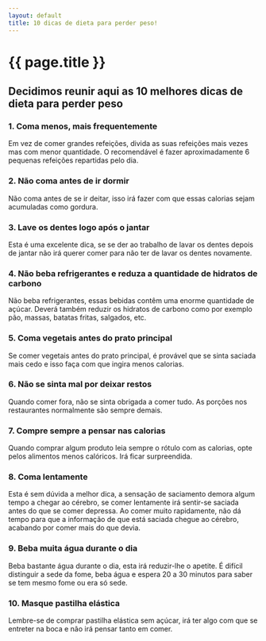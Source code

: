 ```yaml
---
layout: default
title: 10 dicas de dieta para perder peso!
---
```


# {{ page.title }}

## Decidimos reunir aqui as 10 melhores dicas de dieta para perder peso

### 1. Coma menos, mais frequentemente

Em vez de comer grandes refeições, divida as suas refeições mais vezes mas com menor quantidade. O recomendável é fazer aproximadamente 6 pequenas refeições repartidas pelo dia.

### 2. Não coma antes de ir dormir

Não coma antes de se ir deitar, isso irá fazer com que essas calorias sejam acumuladas como gordura.

### 3. Lave os dentes logo após o jantar

Esta é uma excelente dica, se se der ao trabalho de lavar os dentes depois de jantar não irá querer comer para não ter de lavar os dentes novamente.

### 4. Não beba refrigerantes e reduza a quantidade de hidratos de carbono

Não beba refrigerantes, essas bebidas contêm uma enorme quantidade de açúcar. Deverá também reduzir os hidratos de carbono como por exemplo pão, massas, batatas fritas, salgados, etc.

### 5. Coma vegetais antes do prato principal

Se comer vegetais antes do prato principal, é provável que se sinta saciada mais cedo e isso faça com que ingira menos calorias.

### 6. Não se sinta mal por deixar restos

Quando comer fora, não se sinta obrigada a comer tudo. As porções nos restaurantes normalmente são sempre demais.

### 7. Compre sempre a pensar nas calorias

Quando comprar algum produto leia sempre o rótulo com as calorias, opte pelos alimentos menos calóricos. Irá ficar surpreendida.

### 8. Coma lentamente

Esta é sem dúvida a melhor dica, a sensação de saciamento demora algum tempo a chegar ao cérebro, se comer lentamente irá sentir-se saciada antes do que se comer depressa. Ao comer muito rapidamente, não dá tempo para que a informação de que está saciada chegue ao cérebro, acabando por comer mais do que devia.

### 9. Beba muita água durante o dia

Beba bastante água durante o dia, esta irá reduzir-lhe o apetite. É difícil distinguir a sede da fome, beba água e espera 20 a 30 minutos para saber se tem mesmo fome ou era só sede.

### 10. Masque pastilha elástica

Lembre-se de comprar pastilha elástica sem açúcar, irá ter algo com que se entreter na boca e não irá pensar tanto em comer.